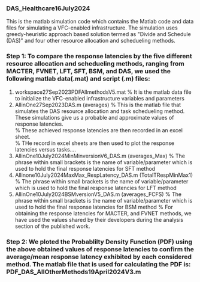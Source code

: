 ### DAS_Healthcare16July2024
This is the matlab simulation code which contains the Matlab code and data files for simulating a VFC-enabled infrastructure. The simulation uses greedy-heuristic approach based solution termed as "Divide and Schedule (DAS)" and four other resource allocation and schedueling methods.
### Step 1: To compare the response latencies by the five different resource allocation and schedueling methods, ranging from MACTER, FVNET, LFT, SFT, BSM, and DAS, we used the following matlab data(.mat) and script (.m) files:
1) workspace27Sep2023PDFAllmethodsV5.mat           % It is the matlab data file to initialize the VFC-enabled infrastructure variables and parameters
2) AllinOne27Sep2023DAS.m     (averages)                     % This is the matlab file that simulates the DAS resource allocation and task schedueling method. These simulations give us a probable and approximate values of response latencies. <br/>
                                                   % These achieved response latencies are then recorded in an excel sheet. <br/>
                                                   % THe record in excel sheets are then used to plot the response latencies versus tasks.... <br/>
3) AllinOne10July2024MinMinversionV6_DAS.m (averages_Max)           % The phrase within small brackets is the name of variable/parameter which is used to hold the final response latencies for SFT method
4) Allinone10July2024MaxMax_RespLatency_DAS.m (TotalTRespMinMax1)    % The phrase within small brackets is the name of variable/parameter which is used to hold the final response latencies for LFT method 
5) AllinOne10July2024BSMversionV5_DAS.m   (averages_FCFS)             % The phrase within small brackets is the name of variable/parameter which is used to hold the final response latencies for BSM method
                                                                      % For obtaining the response latencies for MACTER, and FVNET methods, we have used the values shared by their developers during the analysis section of the published work. 
### Step 2: We ploted the Probablilty Density Function (PDF) using the above obtained values of response latencies to confirm the average/mean response latency exhibited by each considered method. The matlab file that is used for calculating the PDF is: PDF_DAS_AllOtherMethods19April2024V3.m

